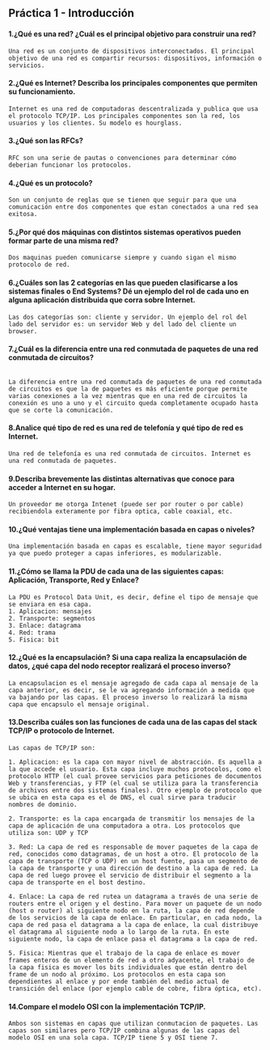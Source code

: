 ## Práctica 1 - Introducción

#### 1.¿Qué es una red? ¿Cuál es el principal objetivo para construir una red?

```
Una red es un conjunto de dispositivos interconectados. El principal objetivo de una red es compartir recursos: dispositivos, información o servicios.
```

#### 2.¿Qué es Internet? Describa los principales componentes que permiten su funcionamiento.

```
Internet es una red de computadoras descentralizada y publica que usa el protocolo TCP/IP. Los principales componentes son la red, los usuarios y los clientes. Su modelo es hourglass.
```

#### 3.¿Qué son las RFCs?

```
RFC son una serie de pautas o convenciones para determinar cómo deberian funcionar los protocolos.
```

#### 4.¿Qué es un protocolo?

```
Son un conjunto de reglas que se tienen que seguir para que una comunicación entre dos componentes que estan conectados a una red sea exitosa.
```

#### 5.¿Por qué dos máquinas con distintos sistemas operativos pueden formar parte de una misma red?

```
Dos maquinas pueden comunicarse siempre y cuando sigan el mismo protocolo de red.
```

#### 6.¿Cuáles son las 2 categorías en las que pueden clasificarse a los sistemas finales o End Systems? Dé un ejemplo del rol de cada uno en alguna aplicación distribuida que corra sobre Internet.

```
Las dos categorías son: cliente y servidor. Un ejemplo del rol del lado del servidor es: un servidor Web y del lado del cliente un browser.
```

#### 7.¿Cuál es la diferencia entre una red conmutada de paquetes de una red conmutada de circuitos?

```

La diferencia entre una red conmutada de paquetes de una red conmutada de circuitos es que la de paquetes es más eficiente porque permite varias conexiones a la vez mientras que en una red de circuitos la conexión es uno a uno y el circuito queda completamente ocupado hasta que se corte la comunicación.
```

#### 8.Analice qué tipo de red es una red de telefonía y qué tipo de red es Internet.

```
Una red de telefonía es una red conmutada de circuitos. Internet es una red conmutada de paquetes.
```

#### 9.Describa brevemente las distintas alternativas que conoce para acceder a Internet en su hogar.

```
Un proveedor me otorga Intenet (puede ser por router o por cable) recibiendola exteramente por fibra optica, cable coaxial, etc.
```

#### 10.¿Qué ventajas tiene una implementación basada en capas o niveles?

```
Una implementación basada en capas es escalable, tiene mayor seguridad ya que puedo proteger a capas inferiores, es modularizable.
```

#### 11.¿Cómo se llama la PDU de cada una de las siguientes capas: Aplicación, Transporte, Red y Enlace?

```
La PDU es Protocol Data Unit, es decir, define el tipo de mensaje que se enviara en esa capa.
1. Aplicacion: mensajes
2. Transporte: segmentos
3. Enlace: datagrama
4. Red: trama
5. Fisica: bit
```

#### 12.¿Qué es la encapsulación? Si una capa realiza la encapsulación de datos, ¿qué capa del nodo receptor realizará el proceso inverso?

```
La encapsulacion es el mensaje agregado de cada capa al mensaje de la capa anterior, es decir, se le va agregando información a medida que va bajando por las capas. El proceso inverso lo realizará la misma capa que encapsulo el mensaje original.
```

#### 13.Describa cuáles son las funciones de cada una de las capas del stack TCP/IP o protocolo de Internet.

```
Las capas de TCP/IP son:

1. Aplicacion: es la capa con mayor nivel de abstracción. Es aquella a la que accede el usuario. Esta capa incluye muchos protocolos, como el protocolo HTTP (el cual provee servicios para peticiones de documentos Web y transferencias, y FTP (el cual se utiliza para la transferencia de archivos entre dos sistemas finales). Otro ejemplo de protocolo que se ubica en esta capa es el de DNS, el cual sirve para traducir nombres de dominio.

2. Transporte: es la capa encargada de transmitir los mensajes de la capa de aplicación de una computadora a otra. Los protocolos que utiliza son: UDP y TCP

3. Red: La capa de red es responsable de mover paquetes de la capa de red, conocidos como datagramas, de un host a otro. El protocolo de la capa de transporte (TCP o UDP) en un host fuente, pasa un segmento de la capa de transporte y una dirección de destino a la capa de red. La capa de red luego provee el servicio de distribuir el segmento a la capa de transporte en el bost destino.

4. Enlace: La capa de red rutea un datagrama a través de una serie de routers entre el origen y el destino. Para mover un paquete de un nodo (host o router) al siguiente nodo en la ruta, la capa de red depende de los servicios de la capa de enlace. En particular, en cada nodo, la capa de red pasa el datagrama a la capa de enlace, la cual distribuye el datagrama al siguiente nodo a lo largo de la ruta. En este siguiente nodo, la capa de enlace pasa el datagrama a la capa de red.

5. Fisica: Mientras que el trabajo de la capa de enlace es mover frames enteros de un elemento de red a otro adyacente, el trabajo de la capa fisica es mover los bits individuales que están dentro del frame de un nodo al próximo. Los protocolos en esta capa son dependientes al enlace y por ende también del medio actual de transición del enlace (por ejemplo cable de cobre, fibra óptica, etc).

```

#### 14.Compare el modelo OSI con la implementación TCP/IP.

```
Ambos son sistemas en capas que utilizan conmutacion de paquetes. Las capas son similares pero TCP/IP combina algunas de las capas del modelo OSI en una sola capa. TCP/IP tiene 5 y OSI tiene 7.
```
